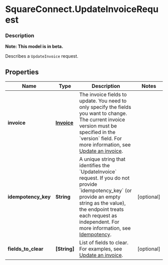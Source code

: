 # SquareConnect.UpdateInvoiceRequest

### Description
**Note: This model is in beta.**

Describes a `UpdateInvoice` request.

## Properties
Name | Type | Description | Notes
------------ | ------------- | ------------- | -------------
**invoice** | [**Invoice**](Invoice.md) | The invoice fields to update. You need to only specify the fields you want to change. The current invoice version must be specified in the &#x60;version&#x60; field. For more information, see [Update an invoice](https://developer.squareup.com/docs/docs/invoices-api/overview#update-an-invoice). | 
**idempotency_key** | **String** | A unique string that identifies the &#x60;UpdateInvoice&#x60; request. If you do not provide &#x60;idempotency_key&#x60; (or provide an empty string as the value), the endpoint treats each request as independent.  For more information, see [Idempotency](https://developer.squareup.com/docs/docs/working-with-apis/idempotency). | [optional] 
**fields_to_clear** | **[String]** | List of fields to clear. For examples, see [Update an invoice](https://developer.squareup.com/docs/docs/invoices-api/overview#update-an-invoice). | [optional] 


